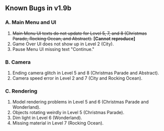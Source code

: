 ## Known Bugs in v1.9b
### A. Main Menu and UI
1. ~~Main Menu UI texts do not update for Level 5, 7, and 8 (Christmas Parade, Rocking Ocean, and Abstract).~~ **[Cannot reproduce]**
2. Game Over UI does not show up in Level 2 (City).
3. Pause Menu UI missing text "Continue."

### B. Camera
1. Ending camera glitch in Level 5 and 8 (Christmas Parade and Abstract).
2. Camera speed error in Level 2 and 7 (City and Rocking Ocean).

### C. Rendering
1. Model rendering problems in Level 5 and 6 (Christmas Parade and Wonderland).
2. Objects rotating weirdly in Level 5 (Christmas Parade).
3. Dim light in Level 6 (Wonderland).
4. Missing material in Level 7 (Rocking Ocean).